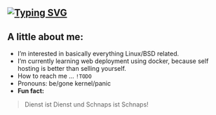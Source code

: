 
[![Typing SVG](https://readme-typing-svg.demolab.com?font=UnifrakturCook&weight=700&size=40&pause=1000&color=DC4040&background=FFFFFF00&width=435&height=60&lines=Greetings!;I'm+%40bobbyxdevel)](https://git.io/typing-svg)
---
## **A little about me:**
-  I’m interested in basically everything Linux/BSD related.
-  I’m currently learning web deployment using docker, because self hosting is better than selling yourself.
-  How to reach me ... `!TODO`
-  Pronouns: be/gone kernel/panic
-  **Fun fact:**
  > Dienst ist Dienst und Schnaps ist Schnaps!

<!---
bobbyxdevel/bobbyxdevel is a ✨ special ✨ repository because its `README.md` (this file) appears on your GitHub profile.
You can click the Preview link to take a look at your changes.
--->
